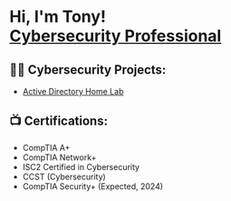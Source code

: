 <h1>Hi, I'm Tony! <br/> <a href="https://github.com/kingjr95">Cybersecurity Professional</a>

<h2>👨‍💻 Cybersecurity Projects:</h2>

- [Active Directory Home Lab](https://github.com/kingjr95/ActiveDirectoryLab)

<h2>📺 Certifications:</h2>

- CompTIA A+
- CompTIA Network+
- ISC2 Certified in Cybersecurity
- CCST (Cybersecurity)
- CompTIA Security+ (Expected, 2024)

<!-- In order to make certs clicklable you need to add the parenthesis () next to the name like [CompTIA A+](), -->

<!--
**joshmadakor1/joshmadakor1** is a ✨ _special_ ✨ repository because its `README.md` (this file) appears on your GitHub profile.

Here are some ideas to get you started:

- 🔭 I’m currently working on ...
- 🌱 I’m currently learning ...
- 👯 I’m looking to collaborate on ...
- 🤔 I’m looking for help with ...
- 💬 Ask me about ...
- 📫 How to reach me: ...
- 😄 Pronouns: ...
- ⚡ Fun fact: ...
-->
